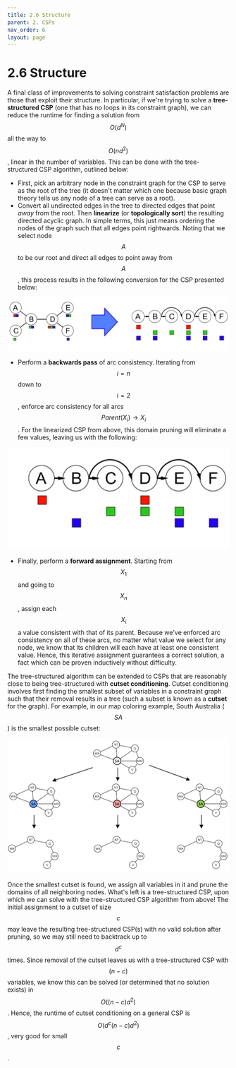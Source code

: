 ```yaml
---
title: 2.6 Structure
parent: 2. CSPs
nav_order: 6
layout: page
---
```


# 2.6 Structure

A final class of improvements to solving constraint satisfaction problems are those that exploit their structure. In particular, if we're trying to solve a **tree-structured CSP** (one that has no loops in its constraint graph), we can reduce the runtime for finding a solution from $$ O(d^N) $$ all the way to $$ O(nd^2) $$, linear in the number of variables. This can be done with the tree-structured CSP algorithm, outlined below:

- First, pick an arbitrary node in the constraint graph for the CSP to serve as the root of the tree (it doesn't matter which one because basic graph theory tells us any node of a tree can serve as a root).
- Convert all undirected edges in the tree to directed edges that point *away* from the root. Then **linearize** (or **topologically sort**) the resulting directed acyclic graph. In simple terms, this just means ordering the nodes of the graph such that all edges point rightwards. Noting that we select node $$ A $$ to be our root and direct all edges to point away from $$ A $$, this process results in the following conversion for the CSP presented below:

![Tree-structured CSP](../assets/images/tree-structured-alg.png)

- Perform a **backwards pass** of arc consistency. Iterating from $$ i = n $$ down to $$ i = 2 $$, enforce arc consistency for all arcs $$ Parent(X_i) \longrightarrow X_i $$. For the linearized CSP from above, this domain pruning will eliminate a few values, leaving us with the following:

![Pruned tree](../assets/images/pruned-tree.png)

- Finally, perform a **forward assignment**. Starting from $$ X_1 $$ and going to $$ X_n $$, assign each $$ X_i $$ a value consistent with that of its parent. Because we've enforced arc consistency on all of these arcs, no matter what value we select for any node, we know that its children will each have at least one consistent value. Hence, this iterative assignment guarantees a correct solution, a fact which can be proven inductively without difficulty.

The tree-structured algorithm can be extended to CSPs that are reasonably close to being tree-structured with **cutset conditioning**. Cutset conditioning involves first finding the smallest subset of variables in a constraint graph such that their removal results in a tree (such a subset is known as a **cutset** for the graph). For example, in our map coloring example, South Australia ($$ SA $$) is the smallest possible cutset:

![Cutset example](../assets/images/cutset.png)

Once the smallest cutset is found, we assign all variables in it and prune the domains of all neighboring nodes. What's left is a tree-structured CSP, upon which we can solve with the tree-structured CSP algorithm from above! The initial assignment to a cutset of size $$ c $$ may leave the resulting tree-structured CSP(s) with no valid solution after pruning, so we may still need to backtrack up to $$ d^c $$ times. Since removal of the cutset leaves us with a tree-structured CSP with $$ (n - c) $$ variables, we know this can be solved (or determined that no solution exists) in $$ O((n - c)d^2) $$. Hence, the runtime of cutset conditioning on a general CSP is $$ O(d^c(n-c)d^2) $$, very good for small $$ c $$.